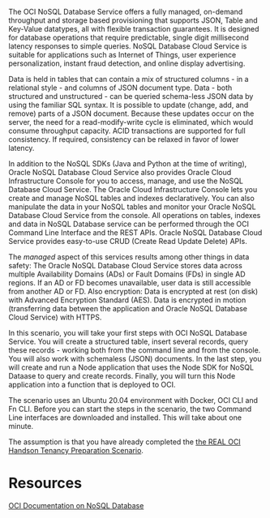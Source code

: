 The OCI NoSQL Database Service offers a fully managed, on-demand throughput and storage based provisioning that supports JSON, Table and Key-Value datatypes, all with flexible transaction guarantees. It is designed for database operations that require predictable, single digit millisecond latency responses to simple queries. NoSQL Database Cloud Service is suitable for applications such as Internet of Things, user experience personalization, instant fraud detection, and online display advertising.

Data is held in tables that can contain a mix of structured columns - in a relational style - and columns of JSON document type. Data - both structured and unstructured - can be queried schema-less JSON data by using the familiar SQL syntax. It is possible to update (change, add, and remove) parts of a JSON document. Because these updates occur on the server, the need for a read-modify-write cycle is eliminated, which would consume throughput capacity. ACID transactions are supported for full consistency. If required, consistency can be relaxed in favor of lower latency. 

In addition to the NoSQL SDKs (Java and Python at the time of writing), Oracle NoSQL Database Cloud Service also provides Oracle Cloud Infrastructure Console for you to access, manage, and use the NoSQL Database Cloud Service. The Oracle Cloud Infrastructure Console lets you create and manage NoSQL tables and indexes declaratively. You can also manipulate the data in your NoSQL tables and monitor your Oracle NoSQL Database Cloud Service from the console. All operations on tables, indexes and data in NoSQL Database service can be performed through the OCI Command Line Interface and the REST APIs. Oracle NoSQL Database Cloud Service provides easy-to-use CRUD (Create Read Update Delete) APIs. 

The *managed* aspect of this services results among other things in data safety: The Oracle NoSQL Database Cloud Service stores data across multiple Availability Domains (ADs) or Fault Domains (FDs) in single AD regions. If an AD or FD becomes unavailable, user data is still accessible from another AD or FD. Also encryption: Data is encrypted at rest (on disk) with Advanced Encryption Standard (AES). Data is encrypted in motion (transferring data between the application and Oracle NoSQL Database Cloud Service) with HTTPS.

In this scenario, you will take your first steps with OCI NoSQL Database Service. You will create a structured table, insert several records, query these records - working both from the command line and from the console. You will also work with schemaless (JSON) documents. In the last step, you will create and run a Node application that uses the Node SDK for NoSQL Dataase to query and create records. Finally, you will turn this Node application into a function that is deployed to OCI.

The scenario uses an Ubuntu 20.04 environment with Docker, OCI CLI and Fn CLI. Before you can start the steps in the scenario, the two Command Line interfaces are downloaded and installed. This will take about one minute. 

The assumption is that you have already completed the [the REAL OCI Handson Tenancy Preparation Scenario](https://katacoda.com/redexpertalliance/courses/oci-course/oci-lab-preparation-cloud-trial).


# Resources
[OCI Documentation on NoSQL Database](https://docs.cloud.oracle.com/en-us/iaas/nosql-database/index.html)
